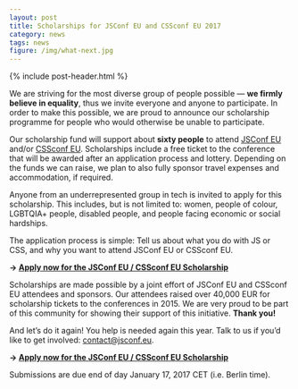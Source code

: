 ```yaml
---
layout: post
title: Scholarships for JSConf EU and CSSconf EU 2017
category: news
tags: news
figure: /img/what-next.jpg
---
```


{% include post-header.html %}

We are striving for the most diverse group of people possible — **we firmly believe in equality**, thus we invite everyone and anyone to participate. In order to make this possible, we are proud to announce our scholarship programme for people who would otherwise be unable to participate.

Our scholarship fund will support about **sixty people** to attend [JSConf EU](https://2017.jsconf.eu/) and/or [CSSconf EU](http://2017.cssconf.eu/). Scholarships include a free ticket to the conference that will be awarded after an application process and lottery. Depending on the funds we can raise, we plan to also fully sponsor travel expenses and accommodation, if required.

Anyone from an underrepresented group in tech is invited to apply for this scholarship. This includes, but is not limited to: women, people of colour, LGBTQIA+ people, disabled people, and people facing economic or social hardships.

The application process is simple: Tell us about what you do with JS or CSS, and why you want to attend JSConf EU or CSSconf EU.

**→ [Apply now for the JSConf EU / CSSconf EU Scholarship](https://docs.google.com/forms/d/e/1FAIpQLSfMxkhodtfYjJLJAV_q70bmcb7tiF7ubEuFRCOF_mkfLfPUMA/viewform)**

Scholarships are made possible by a joint effort of JSConf EU and CSSconf EU attendees and sponsors. Our attendees raised over 40,000 EUR for scholarship tickets to the conferences in 2015. We are very proud to be part of this community for showing their support of this initiative. **Thank you!**

And let’s do it again! You help is needed again this year. Talk to us if you’d like to get involved: <a href="mailto:contact@jsconf.eu">contact@jsconf.eu</a>.

**→ [Apply now for the JSConf EU / CSSconf EU Scholarship](https://docs.google.com/forms/d/e/1FAIpQLSfMxkhodtfYjJLJAV_q70bmcb7tiF7ubEuFRCOF_mkfLfPUMA/viewform)**

Submissions are due end of day January 17, 2017 CET (i.e. Berlin time).

